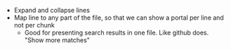 - Expand and collapse lines
- Map line to any part of the file, so that we can show a portal per line and not per chunk
    - Good for presenting search results in one file. Like github does. "Show more matches"
